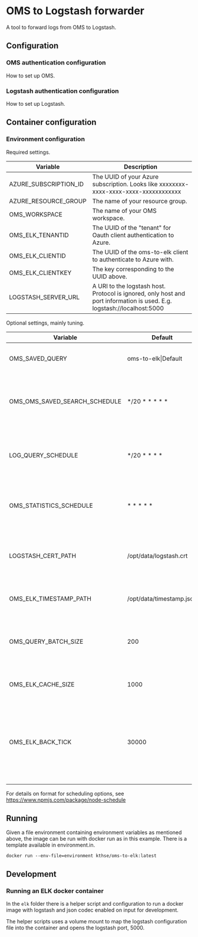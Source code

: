 # OMS to Logstash forwarder

A tool to forward logs from OMS to Logstash.

## Configuration

### OMS authentication configuration

How to set up OMS.

### Logstash authentication configuration

How to set up Logstash.

## Container configuration

### Environment configuration

Required settings.

| Variable | Description |
|----------|-------------|
| AZURE_SUBSCRIPTION_ID | The UUID of your Azure subscription. Looks like xxxxxxxx-xxxx-xxxx-xxxx-xxxxxxxxxxxx |
| AZURE_RESOURCE_GROUP | The name of your resource group. |
| OMS_WORKSPACE | The name of your OMS workspace. |
| OMS_ELK_TENANTID | The UUID of the "tenant" for Oauth client authentication to Azure. |
| OMS_ELK_CLIENTID | The UUID of the oms-to-elk client to authenticate to Azure with. |
| OMS_ELK_CLIENTKEY | The key corresponding to the UUID above. |
| LOGSTASH_SERVER_URL | A URI to the logstash host. Protocol is ignored, only host and port information is used. E.g. logstash://localhost:5000 |

Optional settings, mainly tuning.

| Variable | Default | Description |
|----------|---------|-------------|
| OMS_SAVED_QUERY | oms-to-elk\|Default | The name of the saved query in OMS to use. |
| OMS_OMS_SAVED_SEARCH_SCHEDULE | */20 * * * * * | When to check if query changed, default every 20 minutes. |
| LOG_QUERY_SCHEDULE | */20 * * * * | When to check for new log entries, default every 20 seconds. |
| OMS_STATISTICS_SCHEDULE | * * * * * | When to print a statistics log, default every minute. |
| LOGSTASH_CERT_PATH | /opt/data/logstash.crt | The path to the certificate to authenticate to logstash with. |
| OMS_ELK_TIMESTAMP_PATH | /opt/data/timestamp.json | The path to the persisted timestamp. |
| OMS_QUERY_BATCH_SIZE | 200 | The maximum number of items to fetch from OMS in one poll. |
| OMS_ELK_CACHE_SIZE | 1000 | How many log entry ids we keep track of. |
| OMS_ELK_BACK_TICK | 30000 | A number of milliseconds we remove from timestamp in each poll in case OMS indexed some entry late. |

For details on format for scheduling options, see https://www.npmjs.com/package/node-schedule

## Running

Given a file environment containing environment variables as mentioned above, the image can be
run with docker run as in this example. There is a template available in environment.in.

```
docker run --env-file=environment kthse/oms-to-elk:latest
```

## Development

### Running an ELK docker container

In the `elk` folder there is a helper script and configuration to run a docker
image with  logstash and json codec enabled on input for development.

The helper scripts uses a volume mount to map the logstash configuration file
into the container and opens the logstash port, 5000.

